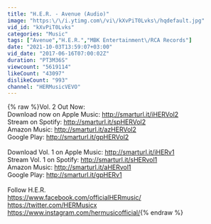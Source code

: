 ```yaml
---
title: "H.E.R. - Avenue (Audio)"
image: "https:\/\/i.ytimg.com\/vi\/kXvPiT0Lvks\/hqdefault.jpg"
vid_id: "kXvPiT0Lvks"
categories: "Music"
tags: ["Avenue","H.E.R.","MBK Entertainment\/RCA Records"]
date: "2021-10-03T13:59:07+03:00"
vid_date: "2017-06-16T07:00:02Z"
duration: "PT3M36S"
viewcount: "5619114"
likeCount: "43097"
dislikeCount: "993"
channel: "HERMusicVEVO"
---
```

{% raw %}Vol. 2 Out Now:<br />Download now on Apple Music: <a rel="nofollow" target="blank" href="http://smarturl.it/iHERVol2">http://smarturl.it/iHERVol2</a><br />Stream on Spotify: <a rel="nofollow" target="blank" href="http://smarturl.it/spHERVol2">http://smarturl.it/spHERVol2</a><br />Amazon Music: <a rel="nofollow" target="blank" href="http://smarturl.it/azHERVol2">http://smarturl.it/azHERVol2</a><br />Google Play: <a rel="nofollow" target="blank" href="http://smarturl.it/gpHERVol2">http://smarturl.it/gpHERVol2</a><br /><br />Download Vol. 1 on Apple Music: <a rel="nofollow" target="blank" href="http://smarturl.it/iHERv1">http://smarturl.it/iHERv1</a><br />Stream Vol. 1 on Spotify: <a rel="nofollow" target="blank" href="http://smarturl.it/sHERvol1">http://smarturl.it/sHERvol1</a><br />Amazon Music: <a rel="nofollow" target="blank" href="http://smarturl.it/aHERvol1">http://smarturl.it/aHERvol1</a><br />Google Play: <a rel="nofollow" target="blank" href="http://smarturl.it/gpHERv1">http://smarturl.it/gpHERv1</a><br /><br />Follow H.E.R.<br /><a rel="nofollow" target="blank" href="https://www.facebook.com/officialHERmusic/">https://www.facebook.com/officialHERmusic/</a><br /><a rel="nofollow" target="blank" href="https://twitter.com/HERMusicx">https://twitter.com/HERMusicx</a><br /><a rel="nofollow" target="blank" href="https://www.instagram.com/hermusicofficial/">https://www.instagram.com/hermusicofficial/</a>{% endraw %}
